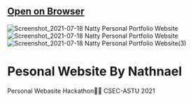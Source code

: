 
## [Open on Browser](https://natty4.github.io)

![Screenshot_2021-07-18 Natty Personal Portfolio Website](https://user-images.githubusercontent.com/56716832/126071168-627164eb-cb7c-404a-954d-86ffe1c3f00c.jpg)
![Screenshot_2021-07-18 Natty Personal Portfolio Website](https://user-images.githubusercontent.com/56716832/126071171-a1a23cc5-93f0-41d7-b088-c65c9b83cda7.png)![Screenshot_2021-07-18 Natty Personal Portfolio Website(3)](https://user-images.githubusercontent.com/56716832/126071294-a1a366df-9f3c-41e0-bd7c-36bfb047b3cf.jpg)

# Pesonal Website By Nathnael
Personal Webasite Hackathon🏃‍♀️ CSEC-ASTU 2021 
